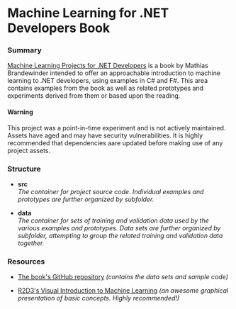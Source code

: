 # Machine Learning for .NET Developers Book

### Summary

[Machine Learning Projects for .NET Developers](https://www.amazon.com/gp/product/1430267674/ref=oh_aui_detailpage_o07_s05?ie=UTF8&psc=1) is a book by Mathias Brandewinder intended to offer an approachable introduction to machine learning to .NET developers, using examples in C# and F#.  This area contains examples from the book as well as related prototypes and experiments derived from them or based upon the reading.

#### Warning

This project was a point-in-time experiment and is not actively maintained.  Assets have aged and may have security vulnerabilities.  It is highly recommended that dependencies aare updated before making use of any project assets.

### Structure

* **src**  
  _The container for project source code.  Individual examples and prototypes are further organized by subfolder._
  
* **data**  
  _The container for sets of training and validation data used by the various examples and prototypes.  Data sets are further organized by subfolder, attempting to group the related training and validation data together._
  
  
### Resources

* [The book's GitHub repository](https://github.com/mathias-brandewinder/machine-learning-projects-for-dot-net-developers) _(contains the data sets and sample code)_

* [R2D3's Visual Introduction to Machine Learning](http://www.r2d3.us/visual-intro-to-machine-learning-part-1/) _(an awesome graphical presentation of basic concepts.  Highly recommended!)_ 
